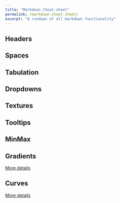 ```yaml
---
title: "Markdown Cheat-sheet"
permalink: /markdown-cheat-sheet/
excerpt: "A rundown of all markdown functionality"
---
```


## Headers

## Spaces

## Tabulation

## Dropdowns

## Textures

## Tooltips

## MinMax

## Gradients
[More details](../gradient)

## Curves
[More details](../curve)